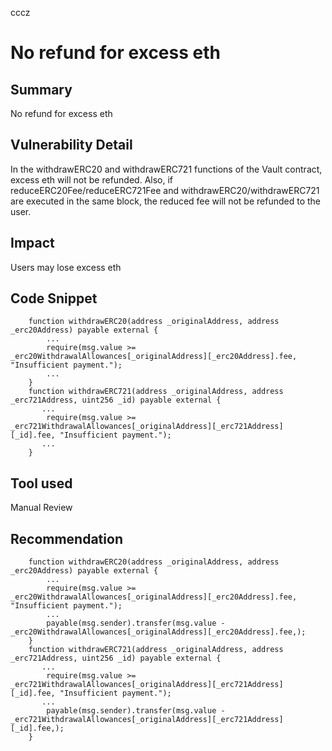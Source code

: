 cccz
# No refund for excess eth

## Summary
No refund for excess eth
## Vulnerability Detail
In the withdrawERC20 and withdrawERC721 functions of the Vault contract, excess eth will not be refunded.
Also, if reduceERC20Fee/reduceERC721Fee and withdrawERC20/withdrawERC721 are executed in the same block, the reduced fee will not be refunded to the user.
## Impact
Users may lose excess eth
## Code Snippet

```
    function withdrawERC20(address _originalAddress, address _erc20Address) payable external {
        ...
        require(msg.value >= _erc20WithdrawalAllowances[_originalAddress][_erc20Address].fee, "Insufficient payment.");
        ...
    }
    function withdrawERC721(address _originalAddress, address _erc721Address, uint256 _id) payable external {
       ...
        require(msg.value >= _erc721WithdrawalAllowances[_originalAddress][_erc721Address][_id].fee, "Insufficient payment.");
       ...
    }
```

## Tool used

Manual Review

## Recommendation
```
    function withdrawERC20(address _originalAddress, address _erc20Address) payable external {
        ...
        require(msg.value >= _erc20WithdrawalAllowances[_originalAddress][_erc20Address].fee, "Insufficient payment.");
        ...
        payable(msg.sender).transfer(msg.value - _erc20WithdrawalAllowances[_originalAddress][_erc20Address].fee,);
    }
    function withdrawERC721(address _originalAddress, address _erc721Address, uint256 _id) payable external {
       ...
        require(msg.value >= _erc721WithdrawalAllowances[_originalAddress][_erc721Address][_id].fee, "Insufficient payment.");
       ...
        payable(msg.sender).transfer(msg.value - _erc721WithdrawalAllowances[_originalAddress][_erc721Address][_id].fee,);
    }
```